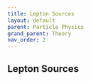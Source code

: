 ```yaml
---
title: Lepton Sources
layout: default
parent: Particle Physics
grand_parent: Theory
nav_order: 2
---
```


## Lepton Sources
